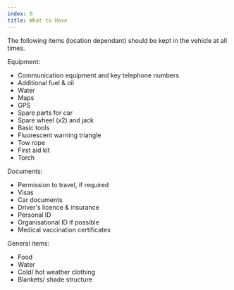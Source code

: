 ```yaml
---
index: 0
title: What to Have
---
```

The following items (location dependant) should be kept in the vehicle at all times.

Equipment:

*   Communication equipment and key telephone numbers
*   Additional fuel & oil
*   Water
*   Maps
*   GPS
*   Spare parts for car
*   Spare wheel (x2) and jack
*   Basic tools
*   Fluorescent warning triangle
*   Tow rope
*   First aid kit
*   Torch

Documents:

*   Permission to travel, if required
*   Visas
*   Car documents
*   Driver's licence & insurance
*    Personal ID
*   Organisational ID if possible
*   Medical vaccination certificates

General items:

*   Food
*   Water
*   Cold/ hot weather clothing
*   Blankets/ shade structure